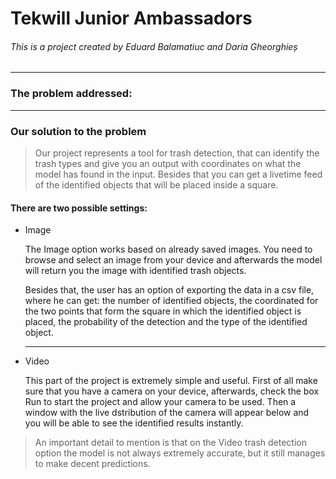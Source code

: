 # Tekwill Junior Ambassadors

###### This is a project created by Eduard Balamatiuc and Daria Gheorghieș

---

### The problem addressed:



---

### Our solution to the problem

> Our project represents a tool for trash detection, that can identify the trash types and give you an output with coordinates on what the model has found in the input. Besides that you can get a livetime feed of the identified objects that will be placed inside a square.



#### There are two possible settings:

- Image
  
  The Image option works based on already saved images. You need to browse and select an image from your device and afterwards the model will return you the image with identified trash objects.
  
  Besides that, the user has an option of exporting the data in a csv file, where he can get: the number of identified objects, the coordinated for the two points that form the square in which the identified object is placed, the probability of the detection and the type of the identified object.
  
  ---

- Video
  
  This part of the project is extremely simple and useful. First of all make sure that you have a camera on your device, afterwards, check the box Run to start the project and allow your camera to be used. Then a window with the live dstribution of the camera will appear below and you will be able to see the identified results instantly.

> An important detail to mention is that on the Video trash detection option the model is not always extremely accurate, but it still manages to make decent predictions.


